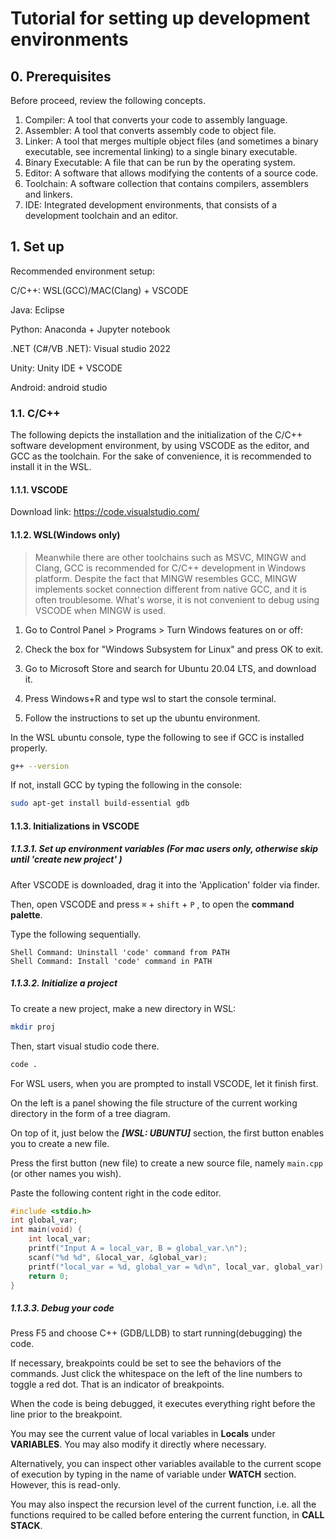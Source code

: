 # Tutorial for setting up development environments

## 0. Prerequisites

Before proceed, review the following concepts.

1. Compiler: 					A tool that converts your code to assembly language.
2. Assembler:                  A tool that converts assembly code to object file.
3. Linker:                          A tool that merges multiple object files (and sometimes a binary executable, see incremental linking) to a single binary executable.
4. Binary Executable:    A file that can be run by the operating system.
5. Editor:                         A software that allows modifying the contents of a source code.
6. Toolchain:                  A software collection that contains compilers, assemblers and linkers.
7. IDE:                             Integrated development environments, that consists of a development toolchain and an editor.



## 1. Set up

Recommended environment setup:

C/C++: WSL(GCC)/MAC(Clang) + VSCODE

Java: Eclipse

Python: Anaconda + Jupyter notebook

.NET (C#/VB .NET): Visual studio 2022

Unity: Unity IDE + VSCODE

Android: android studio

### 1.1. C/C++ 

The following depicts the installation and the initialization of the C/C++ software development environment, by using VSCODE as the editor, and GCC as the toolchain. For the sake of convenience, it is recommended to install it in the WSL.

#### 1.1.1. VSCODE

Download link: https://code.visualstudio.com/

#### 1.1.2. WSL(Windows only)

> Meanwhile there are other toolchains such as MSVC, MINGW and Clang, GCC is recommended for C/C++ development in Windows platform. Despite the fact that MINGW resembles GCC, MINGW implements socket connection different from native GCC, and it is often troublesome.  What's worse,  it is not convenient to debug using VSCODE when MINGW is used.

1. Go to Control Panel > Programs > Turn Windows features on or off: 

2. Check the box for "Windows Subsystem for Linux" and press OK to exit.

3. Go to Microsoft Store and search for Ubuntu 20.04 LTS, and download it.

4. Press Windows+R and type wsl to start the console terminal.

5. Follow the instructions to set up the ubuntu environment.



In the WSL ubuntu console, type the following to see if GCC is installed properly.

```bash
g++ --version
```

If not, install GCC by typing the following in the console:

```bash
sudo apt-get install build-essential gdb
```



#### 1.1.3. Initializations in VSCODE

##### 1.1.3.1. Set up environment variables  (For mac users only, otherwise skip until 'create new project' )

After VSCODE is downloaded, drag it into the 'Application' folder via finder.

Then, open VSCODE and press ```⌘``` + ```shift``` + ```P``` , to open the **command palette**.

Type the following sequentially.

```
Shell Command: Uninstall 'code' command from PATH
Shell Command: Install 'code' command in PATH
```

##### 1.1.3.2. Initialize a project

To create a new project, make a new directory in WSL:

 ```bash
 mkdir proj 
 ```

Then, start visual studio code there.

```bash
code .
```

For WSL users, when you are prompted to install VSCODE, let it finish first.

On the left is a panel showing the file structure of the current working directory in the form of a tree diagram. 

On top of it, just below the ***<username> [WSL: UBUNTU]*** section,  the first button enables you to create a new file. 

Press the first button (new file) to create a new source file, namely ``` main.cpp ``` (or other names you wish).

Paste the following content right in the code editor.

```c
#include <stdio.h>
int global_var;
int main(void) {
    int local_var;
    printf("Input A = local_var, B = global_var.\n");
    scanf("%d %d", &local_var, &global_var);
    printf("local_var = %d, global_var = %d\n", local_var, global_var);
    return 0;
}
```

##### 1.1.3.3. Debug your code

Press F5 and choose C++ (GDB/LLDB) to start running(debugging) the code.

If necessary, breakpoints could be set to see the behaviors of the commands. Just click the whitespace on the left of the line numbers to toggle a red dot. That is an indicator of breakpoints. 

When the code is being debugged, it executes everything right before the line prior to the breakpoint. 

You may see the current value of local variables in **Locals** under **VARIABLES**. You may also modify it directly where necessary.

Alternatively, you can inspect other variables available to the current scope of execution by typing in the name of variable under **WATCH** section. However, this is read-only. 

You may also inspect the recursion level of the current function, i.e. all the functions required to be called before entering the current function, in **CALL STACK**.